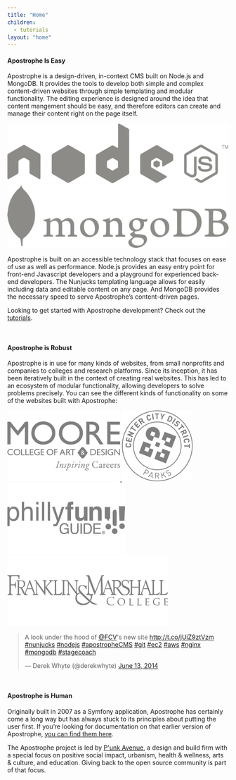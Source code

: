 ```yaml
---
title: "Home"
children:
  - tutorials
layout: "home"
---
```


#### Apostrophe Is Easy

Apostrophe is a design-driven, in-context CMS built on Node.js and MongoDB. It provides the tools to develop both simple and complex content-driven websites through simple templating and modular functionality. The editing experience is designed around the idea that content mangement should be easy, and therefore editors can create and manage their content right on the page itself.

<div style="margin-bottom: 1em;">
  <a href="http://nodejs.org/" target="blank">
    <img src="images/node.png" class="retina-image">
  </a>
  <a href="http://www.mongodb.org/" target="blank">
    <img src="images/mongo.png" class="retina-image">
  </a>
</div>

Apostrophe is built on an accessible technology stack that focuses on ease of use as well as performance. Node.js provides an easy entry point for front-end Javascript developers and a playground for experienced back-end developers. The Nunjucks templating language allows for easily including data and editable content on any page. And MongoDB provides the necessary speed to serve Apostrophe’s content-driven pages.

Looking to get started with Apostrophe development? Check out the [tutorials](tutorials/index.html).

<p>&nbsp;</p>

#### Apostrophe is Robust
Apostrophe is in use for many kinds of websites, from small nonprofits and companies to colleges and research platforms. Since its inception, it has been iteratively built in the context of creating real websites. This has led to an ecosystem of modular functionality, allowing developers to solve problems precisely. You can see the different kinds of functionality on some of the websites built with Apostrophe:
<div style="margin-bottom: 1em;">
  <a href="http://moore.edu" target="blank" class="client-link">
    <img src="images/moore-logo.png" class=" client-logo retina-image">
  </a>
  <a href="http://ccdparks.org" target="blank" class="client-link">
    <img src="images/ccd-logo.png" class="client-logo retina-image">
  </a>
  <a href="http://phillyfunguide.com" target="blank" class="client-link">
    <img src="images/pfg-logo.png" class="client-logo retina-image">
  </a>
  <a href="http://fandm.edu" target="blank" class="client-link">
    <img src="images/fnm-logo.png" class="client-logo retina-image">
  </a>
</div>

<blockquote class="twitter-tweet" lang="en"><p>A look under the hood of <a href="https://twitter.com/FCV">@FCV</a>&#39;s new site <a href="http://t.co/jUiZ9ztVzm">http://t.co/jUiZ9ztVzm</a> <a href="https://twitter.com/hashtag/nunjucks?src=hash">#nunjucks</a> <a href="https://twitter.com/hashtag/nodejs?src=hash">#nodejs</a> <a href="https://twitter.com/hashtag/apostropheCMS?src=hash">#apostropheCMS</a> <a href="https://twitter.com/hashtag/git?src=hash">#git</a> <a href="https://twitter.com/hashtag/ec2?src=hash">#ec2</a> <a href="https://twitter.com/hashtag/aws?src=hash">#aws</a> <a href="https://twitter.com/hashtag/nginx?src=hash">#nginx</a> <a href="https://twitter.com/hashtag/mongodb?src=hash">#mongodb</a> <a href="https://twitter.com/hashtag/stagecoach?src=hash">#stagecoach</a></p>&mdash; Derek Whyte (@derekwhyte) <a href="https://twitter.com/derekwhyte/status/477509902508638209">June 13, 2014</a></blockquote>
<script async src="http://platform.twitter.com/widgets.js" charset="utf-8"></script>

<p>&nbsp;</p>

#### Apostrophe is Human
Originally built in 2007 as a Symfony application, Apostrophe has certainly come a long way but has always stuck to its principles about putting the user first. If you’re looking for documentation on that earlier version of Apostrophe, [you can find them here](http://trac.apostrophenow.org).  

The Apostrophe project is led by [P'unk Avenue](http://punkave.com), a design and build firm with a special focus on positive social impact, urbanism, health & wellness, arts & culture, and education. Giving back to the open source community is part of that focus.
